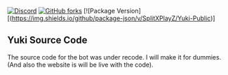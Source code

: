 [![Discord](https://discordapp.com/api/guilds/503423569192157184/widget.png?style=shield)](https://discord.gg/ck8kajr)
[![GitHub forks](https://img.shields.io/github/forks/SplitXPlayZ/Yuki-Public)](https://github.com/SplitXPlayZ/Yuki-Public/network)
[![Package Version][(https://img.shields.io/github/package-json/v/SplitXPlayZ/Yuki-Public)]

## Yuki Source Code

The source code for the bot was under recode. I will make it for dummies.
(And also the website is will be live with the code).
